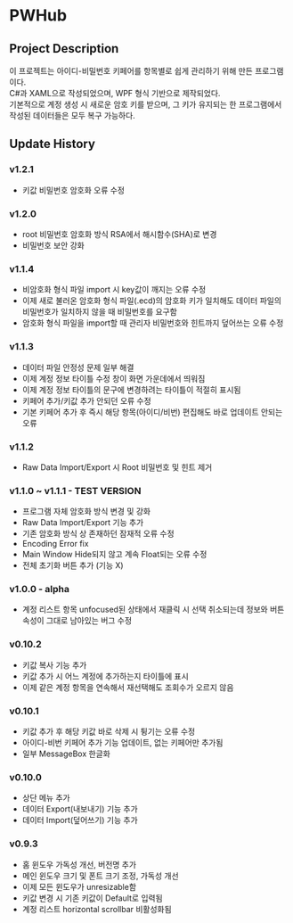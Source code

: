 # PWHub
## Project Description
이 프로젝트는 아이디-비밀번호 키페어를 항목별로 쉽게 관리하기 위해 만든 프로그램이다.\
C#과 XAML으로 작성되었으며, WPF 형식 기반으로 제작되었다.\
기본적으로 계정 생성 시 새로운 암호 키를 받으며, 그 키가 유지되는 한 프로그램에서 작성된 데이터들은 모두 복구 가능하다.

## Update History
### v1.2.1
- 키값 비밀번호 암호화 오류 수정

### v1.2.0
- root 비밀번호 암호화 방식 RSA에서 해시함수(SHA)로 변경
- 비밀번호 보안 강화

### v1.1.4
- 비암호화 형식 파일 import 시 key값이 깨지는 오류 수정
- 이제 새로 불러온 암호화 형식 파일(.ecd)의 암호화 키가 일치해도 데이터 파일의 비밀번호가 일치하지 않을 때 비밀번호를 요구함
- 암호화 형식 파일을 import할 때 관리자 비밀번호와 힌트까지 덮어쓰는 오류 수정

### v1.1.3
- 데이터 파일 안정성 문제 일부 해결
- 이제 계정 정보 타이틀 수정 창이 화면 가운데에서 띄워짐
- 이제 계정 정보 타이틀의 문구에 변경하려는 타이틀이 적절히 표시됨
- 키페어 추가/키값 추가 안되던 오류 수정
- 기본 키페어 추가 후 즉시 해당 항목(아이디/비번) 편집해도 바로 업데이트 안되는 오류

### v1.1.2
- Raw Data Import/Export 시 Root 비밀번호 및 힌트 제거

### v1.1.0 ~ v1.1.1 - TEST VERSION
- 프로그램 자체 암호화 방식 변경 및 강화
- Raw Data Import/Export 기능 추가
- 기존 암호화 방식 상 존재하던 잠재적 오류 수정
- Encoding Error fix
- Main Window Hide되지 않고 계속 Float되는 오류 수정
- 전체 초기화 버튼 추가 (기능 X)

### v1.0.0 - alpha
- 계정 리스트 항목 unfocused된 상태에서 재클릭 시 선택 취소되는데 정보와 버튼 속성이 그대로 남아있는 버그 수정

### v0.10.2
- 키값 복사 기능 추가
- 키값 추가 시 어느 계정에 추가하는지 타이틀에 표시
- 이제 같은 계정 항목을 연속해서 재선택해도 조회수가 오르지 않음

### v0.10.1
- 키값 추가 후 해당 키값 바로 삭제 시 튕기는 오류 수정
- 아이디-비번 키페어 추가 기능 업데이트, 없는 키페어만 추가됨
- 일부 MessageBox 한글화

### v0.10.0
- 상단 메뉴 추가
- 데이터 Export(내보내기) 기능 추가
- 데이터 Import(덮어쓰기) 기능 추가

### v0.9.3
- 홈 윈도우 가독성 개선, 버전명 추가
- 메인 윈도우 크기 및 폰트 크기 조정, 가독성 개선
- 이제 모든 윈도우가 unresizable함
- 키값 변경 시 기존 키값이 Default로 입력됨
- 계정 리스트 horizontal scrollbar 비활성화됨
